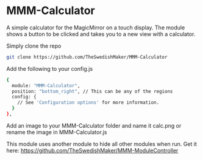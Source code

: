 # MMM-Calculator
A simple calculator for the MagicMirror on a touch display. The module shows
a button to be clicked and takes you to a new view with a calculator. 

Simply clone the repo
```bash
git clone https://github.com/TheSwedishMaker/MMM-Calculator 
```
Add the following to your config.js 

```bash
{
  module: "MMM-Calculator",
  position: "bottom_right", // This can be any of the regions
  config: {
    // See 'Configuration options' for more information.
  }
},
```
Add an image to your MMM-Calculator folder and name it calc.png or 
rename the image in MMM-Calculator.js 

This module uses another module to hide all other modules when run. Get it 
here: https://github.com/TheSwedishMaker/MMM-ModuleController 

